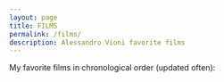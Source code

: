 ```yaml
---
layout: page
title: FILMS
permalink: /films/
description: Alessandro Vioni favorite films
---
```


My favorite films in chronological order (updated often):

<div class="film-wrapper">

  <div class="film" data-film="Platoon">
    <div class="film-title"></div>
    <div class="film-year"></div>
    <div class="film-genre"></div>
    <div class="film-director"></div>
    <div class="film-actors"></div>
    <div class="film-rating"></div>
    <div class="film-plot"></div>
  </div>

  <div class="film" data-film="Apocalypse Now">
    <div class="film-title"></div>
    <div class="film-year"></div>
    <div class="film-genre"></div>
    <div class="film-director"></div>
    <div class="film-actors"></div>
    <div class="film-rating"></div>
    <div class="film-plot"></div>
  </div>

  <div class="film" data-film="Shining">
    <div class="film-title"></div>
    <div class="film-year"></div>
    <div class="film-genre"></div>
    <div class="film-director"></div>
    <div class="film-actors"></div>
    <div class="film-rating"></div>
    <div class="film-plot"></div>
  </div>

  <div class="film" data-film="Star Wars: Episode VI">
    <div class="film-title"></div>
    <div class="film-year"></div>
    <div class="film-genre"></div>
    <div class="film-director"></div>
    <div class="film-actors"></div>
    <div class="film-rating"></div>
    <div class="film-plot"></div>
  </div>

  <div class="film" data-film="Star Trek">
    <div class="film-title"></div>
    <div class="film-year"></div>
    <div class="film-genre"></div>
    <div class="film-director"></div>
    <div class="film-actors"></div>
    <div class="film-rating"></div>
    <div class="film-plot"></div>
  </div>

  <div class="film" data-film="Interstellar">
    <div class="film-title"></div>
    <div class="film-year"></div>
    <div class="film-genre"></div>
    <div class="film-director"></div>
    <div class="film-actors"></div>
    <div class="film-rating"></div>
    <div class="film-plot"></div>
  </div>

  <div class="film" data-film="Blade Runner">
    <div class="film-title"></div>
    <div class="film-year"></div>
    <div class="film-genre"></div>
    <div class="film-director"></div>
    <div class="film-actors"></div>
    <div class="film-rating"></div>
    <div class="film-plot"></div>
  </div>

  <div class="film" data-film="John Wick">
    <div class="film-title"></div>
    <div class="film-year"></div>
    <div class="film-genre"></div>
    <div class="film-director"></div>
    <div class="film-actors"></div>
    <div class="film-rating"></div>
    <div class="film-plot"></div>
  </div>

  <div class="film" data-film="Taken">
    <div class="film-title"></div>
    <div class="film-year"></div>
    <div class="film-genre"></div>
    <div class="film-director"></div>
    <div class="film-actors"></div>
    <div class="film-rating"></div>
    <div class="film-plot"></div>
  </div>

  <div class="film" data-film="Wall Street">
    <div class="film-title"></div>
    <div class="film-year"></div>
    <div class="film-genre"></div>
    <div class="film-director"></div>
    <div class="film-actors"></div>
    <div class="film-rating"></div>
    <div class="film-plot"></div>
  </div>

  <div class="film" data-film="Pulp Fiction">
    <div class="film-title"></div>
    <div class="film-year"></div>
    <div class="film-genre"></div>
    <div class="film-director"></div>
    <div class="film-actors"></div>
    <div class="film-rating"></div>
    <div class="film-plot"></div>
  </div>

  <div class="film" data-film="American History X">
    <div class="film-title"></div>
    <div class="film-year"></div>
    <div class="film-genre"></div>
    <div class="film-director"></div>
    <div class="film-actors"></div>
    <div class="film-rating"></div>
    <div class="film-plot"></div>
  </div>

  <div class="film" data-film="Goodfellas">
    <div class="film-title"></div>
    <div class="film-year"></div>
    <div class="film-genre"></div>
    <div class="film-director"></div>
    <div class="film-actors"></div>
    <div class="film-rating"></div>
    <div class="film-plot"></div>
  </div>

</div>

